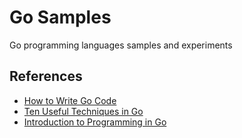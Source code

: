 # Go Samples

Go programming languages samples and experiments

## References

- [How to Write Go Code](https://golang.org/doc/code.html)
- [Ten Useful Techniques in Go](http://arslan.io/ten-useful-techniques-in-go)
- [Introduction to Programming in Go](http://www.golang-book.com/books/intro)
